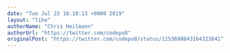 ```yaml
---
date: "Tue Jul 23 16:10:13 +0000 2019"
layout: "like"
authorName: "Chris Heilmann"
authorUrl: "https://twitter.com/codepo8"
originalPost: "https://twitter.com/codepo8/status/1153698843164323841"
---
```

